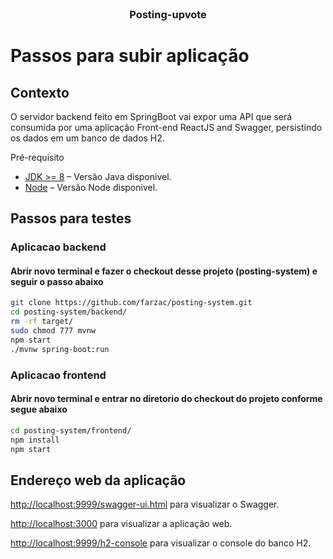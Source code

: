 
<br/>
<p align="center">
  <h3 align="center">Posting-upvote</h3>
</p>


# Passos para subir aplicação


## Contexto
O servidor backend feito em SpringBoot vai expor uma API que será consumida por uma aplicação Front-end ReactJS and Swagger, persistindo os dados em um banco de dados H2.

Pré-requisito



- [JDK >= 8](https://www.oracle.com/br/java/technologies/javase-downloads.html) – Versão Java disponivel.
- [Node](https://nodejs.org/pt-br/download/) – Versão Node disponivel.


## Passos para testes


### Aplicacao backend

#### Abrir novo terminal e fazer o checkout desse projeto (posting-system) e seguir o passo abaixo



```sh
git clone https://github.com/farzac/posting-system.git
cd posting-system/backend/
rm -rf target/
sudo chmod 777 mvnw
npm start
./mvnw spring-boot:run
```





### Aplicacao frontend


#### Abrir novo terminal e entrar no diretorio do checkout do projeto conforme segue abaixo

```sh
cd posting-system/frontend/
npm install
npm start
```





## Endereço web da aplicação

[http://localhost:9999/swagger-ui.html](localhost:9999/swagger-ui.html) para visualizar o Swagger.<br>


[http://localhost:3000](http://localhost:3000) para visualizar a aplicação web.<br>


[http://localhost:9999/h2-console](http://localhost:9999/h2-console) para visualizar o console do banco H2.<br>


